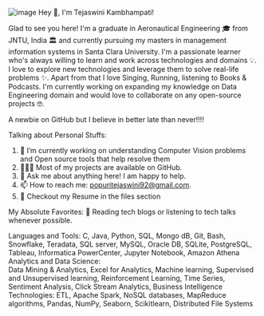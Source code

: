 ![image](https://user-images.githubusercontent.com/38468068/178387434-afb61835-bcb5-4b8d-9456-88985257d028.png)
Hey 👋, I'm Tejaswini Kambhampati!

Glad to see you here!  I'm a graduate in Aeronautical Engineering 🎓 from JNTU, India 🏛 and currently pursuing my masters in management information systems in Santa Clara University. I'm a passionate learner who's always willing to learn and work across technologies and domains 💡. I love to explore new technologies and leverage them to solve real-life problems ✨. Apart from that I love Singing, Running, listening to Books & Podcasts. I'm currently working on expanding my knowledge on Data Engineering domain and would love to collaborate on any open-source projects 🤓.

A newbie on GitHub but I believe in better late than never!!!! 

Talking about Personal Stuffs:
  1. 🚀   I’m currently working on understanding Computer Vision problems and Open source tools that help resolve them
  2. 👨🏻‍💻   Most of my projects are available on GitHub.
  3. 💬   Ask me about anything here! I am happy to help.
  4. 📫   How to reach me: popuritejaswini92@gmail.com.
  5. 📝   Checkout my Resume in the files section

My Absolute Favorites:
     📰   Reading tech blogs or listening to tech talks whenever possible.

Languages and Tools:
     C, Java, Python, SQL, Mongo dB, Git, Bash, Snowflake, Teradata, SQL server, MySQL, Oracle DB, SQLite, PostgreSQL, Tableau, Informatica PowerCenter, Jupyter Notebook, Amazon Athena
Analytics and Data Science:  
     Data Mining & Analytics, Excel for Analytics, Machine learning, Supervised and Unsupervised learning, Reinforcement Learning, Time Series, Sentiment Analysis, Click Stream Analytics, Business Intelligence
Technologies: 
     ETL, Apache Spark, NoSQL databases, MapReduce algorithms, Pandas, NumPy, Seaborn, Scikitlearn, Distributed File Systems


